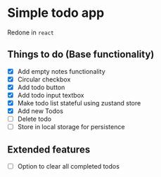 # Simple todo app
Redone in `react`
## Things to do (Base functionality)
+ [x] Add empty notes functionality
+ [x] Circular checkbox
+ [x] Add todo button
+ [x] Add todo input textbox
+ [x] Make todo list stateful using zustand store
+ [x] Add new Todos
+ [ ] Delete todo
+ [ ] Store in local storage for persistence
## Extended features
+ [ ] Option to clear all completed todos